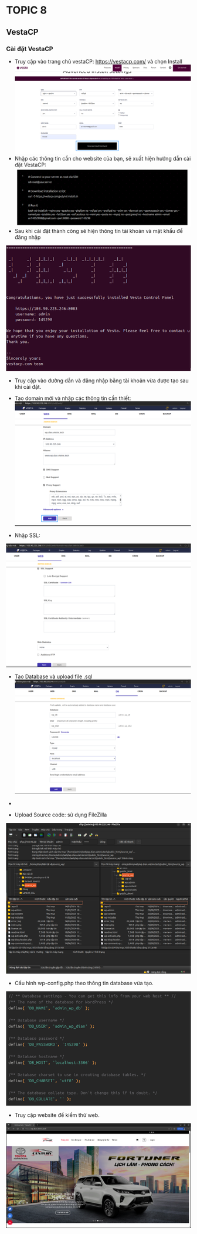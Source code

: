 # TOPIC 8
## VestaCP

### Cài đặt VestaCP
- Truy cập vào trang chủ vestaCP: https://vestacp.com/ và chọn Install
![](Chup_man_hinh/2025-09-22_11-15.png)
- Nhập các thông tin cần cho website của bạn, sẽ xuất hiện hướng dẫn cài đặt VestaCP:
![](Chup_man_hinh/2025-09-22_11-18.png)
- Sau khi cài đặt thành công sẽ hiện thông tin tài khoản và mật khẩu để đăng nhập

![](Chup_man_hinh/2025-09-20_11-55.png)

- Truy cập vào đường dẫn và đăng nhập bằng tài khoản vừa được tạo sau khi cài đặt.
- Tạo domain mới và nhập các thông tin cần thiết:
![alt text](Chup_man_hinh/2025-09-20_11-58_1.png)


- Nhập SSL:

  
![alt text](Chup_man_hinh/2025-09-20_12-00.png)
- Tạo Database và upload file .sql 
![alt text](Chup_man_hinh/2025-09-20_12-03.png)
- 

- Upload Source code: sử dụng FileZilla 

![alt text](Chup_man_hinh/2025-09-20_16-41.png)

- Cấu hình wp-config.php theo thông tin database vừa tạo.

![alt text](Chup_man_hinh/2025-09-22_11-27.png)

- Truy cập website để kiểm thử web.

![alt text](Chup_man_hinh/2025-09-22_10-44.png)


